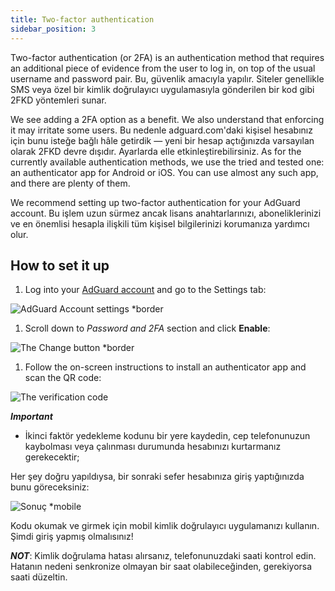 ```yaml
---
title: Two-factor authentication
sidebar_position: 3
---
```


Two-factor authentication (or 2FA) is an authentication method that requires an additional piece of evidence from the user to log in, on top of the usual username and password pair. Bu, güvenlik amacıyla yapılır. Siteler genellikle SMS veya özel bir kimlik doğrulayıcı uygulamasıyla gönderilen bir kod gibi 2FKD yöntemleri sunar.

We see adding a 2FA option as a benefit. We also understand that enforcing it may irritate some users. Bu nedenle adguard.com'daki kişisel hesabınız için bunu isteğe bağlı hâle getirdik — yeni bir hesap açtığınızda varsayılan olarak 2FKD devre dışıdır. Ayarlarda elle etkinleştirebilirsiniz. As for the currently available authentication methods, we use the tried and tested one: an authenticator app for Android or iOS. You can use almost any such app, and there are plenty of them.

We recommend setting up two-factor authentication for your AdGuard account. Bu işlem uzun sürmez ancak lisans anahtarlarınızı, aboneliklerinizi ve en önemlisi hesapla ilişkili tüm kişisel bilgilerinizi korumanıza yardımcı olur.

## How to set it up

1. Log into your [AdGuard account](https://auth.adguard.com/login.html) and go to the Settings tab:

![AdGuard Account settings *border](https://cdn.adtidy.org/content/kb/ad_blocker/general/account_settings.png)

1. Scroll down to *Password and 2FA* section and click **Enable**:

![The Change button *border](https://cdn.adtidy.org/content/kb/ad_blocker/general/2fa_new.png)

1. Follow the on-screen instructions to install an authenticator app and scan the QR code:

![The verification code](https://cdn.adtidy.org/content/kb/ad_blocker/general/2fa_enable.png)

***Important***

- İkinci faktör yedekleme kodunu bir yere kaydedin, cep telefonunuzun kaybolması veya çalınması durumunda hesabınızı kurtarmanız gerekecektir;

Her şey doğru yapıldıysa, bir sonraki sefer hesabınıza giriş yaptığınızda bunu göreceksiniz:

![Sonuç *mobile](https://cdn.adtidy.org/content/kb/ad_blocker/general/2fa_success.png)

Kodu okumak ve girmek için mobil kimlik doğrulayıcı uygulamanızı kullanın. Şimdi giriş yapmış olmalısınız!

***NOT***: Kimlik doğrulama hatası alırsanız, telefonunuzdaki saati kontrol edin. Hatanın nedeni senkronize olmayan bir saat olabileceğinden, gerekiyorsa saati düzeltin.
